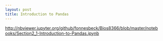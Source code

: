 ```yaml
---
layout: post
title: Introduction to Pandas
---
```


http://nbviewer.jupyter.org/github/fonnesbeck/Bios8366/blob/master/notebooks/Section2_1-Introduction-to-Pandas.ipynb
